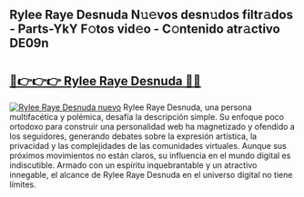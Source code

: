 ## Rylee Raye Desnuda N𝚞𝚎vos desn𝚞dos filtr𝚊dos - Parts-YkY F𝚘tos vid𝚎o - C𝚘ntenido atr𝚊ctivo DE09n

# <h2><a href="http://mb8mir.tromn.icu/?c=Rylee+Raye+Desnuda">🔗👉👉👉 Rylee Raye Desnuda 🔗🔗</a></h2>

[![Rylee Raye Desnuda nuevo](https://i.imgur.com/pEAQMta.gif)](http://mb8mir.tromn.icu/?c=Rylee+Raye+Desnuda)
Rylee Raye Desnuda, una persona multifacética y polémica, desafía la descripción simple. Su enfoque poco ortodoxo para construir una personalidad web ha magnetizado y ofendido a los seguidores, generando debates sobre la expresión artística, la privacidad y las complejidades de las comunidades virtuales. Aunque sus próximos movimientos no están claros, su influencia en el mundo digital es indiscutible. Armado con un espíritu inquebrantable y un atractivo innegable, el alcance de Rylee Raye Desnuda en el universo digital no tiene límites.
